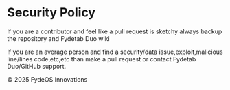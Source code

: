 # Security Policy

If you are a contributor and feel like a pull request is sketchy always backup the repository and Fydetab Duo wiki

If you are an average person and find a security/data issue,exploit,malicious line/lines code,etc,etc than make a pull request or contact Fydetab Duo/GitHub support.


© 2025 FydeOS Innovations
